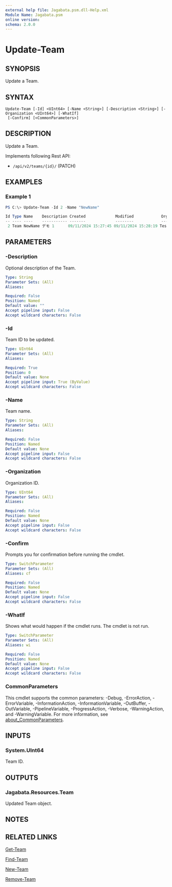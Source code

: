 ```yaml
---
external help file: Jagabata.psm.dll-Help.xml
Module Name: Jagabata.psm
online version:
schema: 2.0.0
---
```


# Update-Team

## SYNOPSIS
Update a Team.

## SYNTAX

```
Update-Team [-Id] <UInt64> [-Name <String>] [-Description <String>] [-Organization <UInt64>] [-WhatIf]
 [-Confirm] [<CommonParameters>]
```

## DESCRIPTION
Update a Team. 

Implements following Rest API:  
- `/api/v2/teams/{id}/` (PATCH)

## EXAMPLES

### Example 1
```powershell
PS C:\> Update-Team -Id 2 -Name "NewName"

Id Type Name    Description Created             Modified            OrganizationName
-- ---- ----    ----------- -------             --------            ----------------
 2 Team NewName デモ 1      09/11/2024 15:27:45 09/11/2024 15:28:19 TestOrg
```

## PARAMETERS

### -Description
Optional description of the Team.

```yaml
Type: String
Parameter Sets: (All)
Aliases:

Required: False
Position: Named
Default value: ""
Accept pipeline input: False
Accept wildcard characters: False
```

### -Id
Team ID to be updated.

```yaml
Type: UInt64
Parameter Sets: (All)
Aliases:

Required: True
Position: 0
Default value: None
Accept pipeline input: True (ByValue)
Accept wildcard characters: False
```

### -Name
Team name.

```yaml
Type: String
Parameter Sets: (All)
Aliases:

Required: False
Position: Named
Default value: None
Accept pipeline input: False
Accept wildcard characters: False
```

### -Organization
Organization ID.

```yaml
Type: UInt64
Parameter Sets: (All)
Aliases:

Required: False
Position: Named
Default value: None
Accept pipeline input: False
Accept wildcard characters: False
```

### -Confirm
Prompts you for confirmation before running the cmdlet.

```yaml
Type: SwitchParameter
Parameter Sets: (All)
Aliases: cf

Required: False
Position: Named
Default value: None
Accept pipeline input: False
Accept wildcard characters: False
```

### -WhatIf
Shows what would happen if the cmdlet runs.
The cmdlet is not run.

```yaml
Type: SwitchParameter
Parameter Sets: (All)
Aliases: wi

Required: False
Position: Named
Default value: None
Accept pipeline input: False
Accept wildcard characters: False
```

### CommonParameters
This cmdlet supports the common parameters: -Debug, -ErrorAction, -ErrorVariable, -InformationAction, -InformationVariable, -OutBuffer, -OutVariable, -PipelineVariable, -ProgressAction, -Verbose, -WarningAction, and -WarningVariable. For more information, see [about_CommonParameters](http://go.microsoft.com/fwlink/?LinkID=113216).

## INPUTS

### System.UInt64
Team ID.

## OUTPUTS

### Jagabata.Resources.Team
Updated Team object.

## NOTES

## RELATED LINKS

[Get-Team](Get-Team.md)

[Find-Team](Find-Team.md)

[New-Team](New-Team.md)

[Remove-Team](Remove-Team.md)
